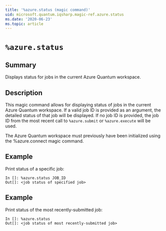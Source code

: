 ```yaml
---
title: '%azure.status (magic command)'
uid: microsoft.quantum.iqsharp.magic-ref.azure.status
ms.date: '2020-06-23'
ms.topic: article
---
```


<!--
    NB: This file has been automatically generated from Microsoft.Quantum.IQSharp.AzureClient.dll,
        please do not manually edit it.

    [DEBUG] JSON source:
        {"Name": "%azure.status", "Documentation": {"Summary": "Displays status for jobs in the current Azure Quantum workspace.", "Full": null, "Description": "\r\nThis magic command allows for displaying status of jobs in the current \r\nAzure Quantum workspace. If a valid job ID is provided as an argument, the\r\ndetailed status of that job will be displayed. If no job ID is\r\nprovided, the job ID from the most recent call to `%azure.submit` or\r\n`%azure.execute` will be used.\r\n\r\nThe Azure Quantum workspace must previously have been initialized\r\nusing the %azure.connect magic command.\r\n                    ", "Remarks": null, "Examples": ["\r\nPrint status of a specific job:\r\n```\r\nIn []: %azure.status JOB_ID\r\nOut[]: <job status of specified job>\r\n```\r\n                        ", "\r\nPrint status of the most recently-submitted job:\r\n```\r\nIn []: %azure.status\r\nOut[]: <job status of most recently-submitted job>\r\n```\r\n                        "], "SeeAlso": null}, "AssemblyName": "Microsoft.Quantum.IQSharp.AzureClient"}
-->

# `%azure.status`

## Summary

Displays status for jobs in the current Azure Quantum workspace.

## Description

This magic command allows for displaying status of jobs in the current
Azure Quantum workspace. If a valid job ID is provided as an argument, the
detailed status of that job will be displayed. If no job ID is
provided, the job ID from the most recent call to `%azure.submit` or
`%azure.execute` will be used.

The Azure Quantum workspace must previously have been initialized
using the %azure.connect magic command.

## Example

Print status of a specific job:
```
In []: %azure.status JOB_ID
Out[]: <job status of specified job>
```

## Example

Print status of the most recently-submitted job:
```
In []: %azure.status
Out[]: <job status of most recently-submitted job>
```

